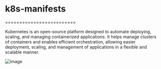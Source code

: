 # k8s-manifests
=========================

Kubernetes is an open-source platform designed to automate deploying, scaling, and managing 
containerized applications. It helps manage clusters of containers and enables efficient 
orchestration, allowing easier deployment, scaling, and management of applications in a flexible 
and scalable manner.

![image](https://github.com/user-attachments/assets/65e4b73a-e451-44fd-8760-6d03bff1cf88)




